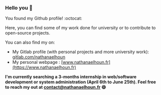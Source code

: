 ### Hello you 👋

<!--
**nathanaelhoun/nathanaelhoun** is a ✨ _special_ ✨ repository because its `README.md` (this file) appears on your GitHub profile.

Here are some ideas to get you started:

- 🔭 I’m currently working on ...
- 🌱 I’m currently learning ...
- 👯 I’m looking to collaborate on ...
- 🤔 I’m looking for help with ...
- 💬 Ask me about ...
- 📫 How to reach me: ...
- 😄 Pronouns: ...
- ⚡ Fun fact: ...
-->

You found my Github profile! :octocat:

Here, you can find some of my work done for university or to contribute to open-source projects.

You can also find my on:
  - My Gitlab profile (with personal projects and more university work): [gitlab.com/nathanaelhoun](https://gitlab.com/nathanaelhoun)
  - My personal webpage : [www.nathanaelhoun.fr](https://www.nathanaelhoun.fr)

**I'm currently searching a 3-months internship in web/software development or system administration (April 6th to June 25th). Feel free to reach my out at contact@nathanaelhoun.fr :smile:**
